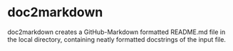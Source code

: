 doc2markdown
======
doc2markdown creates a GitHub-Markdown formatted README.md file in the local
directory, containing neatly formatted docstrings of the input file.


